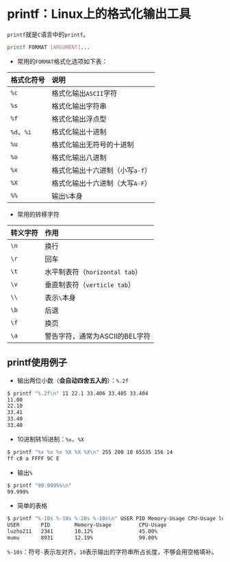# printf：Linux上的格式化输出工具

`printf`就是`C`语言中的`printf`。

```bash
printf FORMAT [ARGUMENT]...
```

- 常用的`FORMAT`格式化选项如下表：

|格式化符号|说明|
|:---|:---|
|`%c`|格式化输出`ASCII`字符|
|`%s`|格式化输出字符串|
|`%f`|格式化输出浮点型|
|`%d`、`%i`|格式化输出十进制|
|`%u`|格式化输出无符号的十进制|
|`%o`|格式化输出八进制|
|`%x`|格式化输出十六进制（小写`a-f`）|
|`%X`|格式化输出十六进制（大写`A-F`）|
|`%%`|输出`%`本身|

- 常用的转移字符

|转义字符|作用|
|:---|:---|
|`\n`|换行|
|`\r`|回车|
|`\t`|水平制表符（`horizontal tab`）|
|`\v`|垂直制表符（`verticle tab`）|
|`\\`|表示`\`本身|
|`\b`|后退|
|`\f`|换页|
|`\a`|警告字符，通常为ASCII的BEL字符|

## printf使用例子

- 输出两位小数（**会自动四舍五入的**）：`%.2f`

```bash
$ printf "%.2f\n" 11 22.1 33.406 33.405 33.404
11.00
22.10
33.41
33.40
33.40
```

- 10进制转16进制：`%x`、`%X`

```bash
$ printf "%x %x %x %X %X %X\n" 255 200 10 65535 156 14
ff c8 a FFFF 9C E
```

- 输出`%`

```bash
$ printf "99.999%%\n"
99.999%
```

- 简单的表格

```bash
$ printf "%-10s %-10s %-20s %-10s\n" USER PID Memory-Usage CPU-Usage luzho211 2341 10.12% 45.00% mumu 8931 12.19% 99.00%
USER       PID        Memory-Usage         CPU-Usage 
luzho211   2341       10.12%               45.00%    
mumu       8931       12.19%               99.00%
```

`%-10s`：符号`-`表示左对齐，`10`表示输出的字符串所占长度，不够会用空格填补。